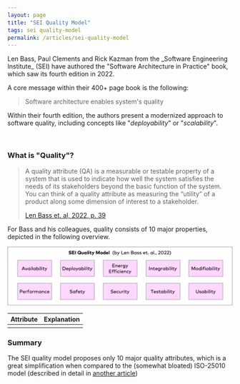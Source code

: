 ```yaml
---
layout: page
title: "SEI Quality Model"
tags: sei quality-model
permalink: /articles/sei-quality-model
---
```


<div class="arc42-help" markdown="1">
Len Bass, Paul Clements and Rick Kazman from the _Software Engineering Institute_ (SEI) have authored the "Software Architecture in Practice" book, which saw its fourth edition in 2022.

A core message within their 400+ page book is the following:

>Software architecture enables system's quality

Within their fourth edition, the authors present a modernized approach to software quality, including concepts like "_deployability_" or "_scalability_".

</div><br>


### What is "Quality"?

>A quality attribute (QA) is a measurable or testable property of a system that is used to indicate how well the system satisfies the needs of its stakeholders beyond the basic function of the system. 
>You can think of a quality attribute as measuring the “utility” of a product along some dimension of interest to a stakeholder.
>
>[Len Bass et. al, 2022, p. 39](/references)


For Bass and his colleagues, quality consists of 10 major properties, depicted in the following overview.

![10-top level quality attributes from SEI](/images/articles/sei-2022/sei-quality-model-v2022.png)


| Attribute | Explanation |
|:---|:---|
| | |

### Summary
The SEI quality model proposes only 10 major quality attributes, which is a great simplification when compared to the (somewhat bloated) ISO-25010 model (described in detail in [another article](/_articles/iso-25010-shortcomings))